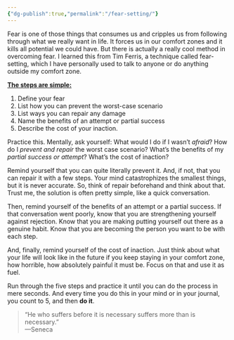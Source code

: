 ```yaml
---
{"dg-publish":true,"permalink":"/fear-setting/"}
---
```



Fear is one of those things that consumes us and cripples us from following through what we really want in life. It forces us in our comfort zones and it kills all potential we could have. But there is actually a really cool method in overcoming fear. I learned this from Tim Ferris, a technique called fear-setting, which I have personally used to talk to anyone or do anything outside my comfort zone.

<b><u>The steps are simple:</b></u>
1. Define your fear 
2. List how you can prevent the worst-case scenario
3. List ways you can repair any damage
4. Name the benefits of an attempt or partial success
5. Describe the cost of your inaction.

Practice this. Mentally, ask yourself: What would I do if I wasn’t *afraid*? How do I *prevent and repair* the worst case scenario? What’s the benefits of my *partial success or attempt*? What’s the cost of inaction?

Remind yourself that you can quite literally prevent it. And, if not, that you can repair it with a few steps. Your mind catastrophizes the smallest things, but it is never accurate. So, think of repair beforehand and think about that. Trust me, the solution is often pretty simple, like a quick conversation.

Then, remind yourself of the benefits of an attempt or a partial success. If that conversation went poorly, know that you are strengthening yourself against rejection. Know that you are making putting yourself out there as a genuine habit. Know that you are becoming the person you want to be with each step. 

And, finally, remind yourself of the cost of inaction. Just think about what your life will look like in the future if you keep staying in your comfort zone, how horrible, how absolutely painful it must be. Focus on that and use it as fuel.

Run through the five steps and practice it until you can do the process in mere seconds. And every time you do this in your mind or in your journal, you count to 5, and then **do it**. 


> “He who suffers before it is necessary suffers more than is necessary.”  
> —Seneca  
